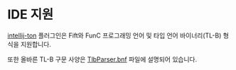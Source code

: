 # IDE 지원

[intellij-ton](https://github.com/andreypfau/intellij-ton) 플러그인은 Fift와 FunC 프로그래밍 언어 및 타입 언어 바이너리(TL-B) 형식을 지원합니다.

또한 올바른 TL-B 구문 사양은 [TlbParser.bnf](https://github.com/ton-blockchain/intellij-ton/blob/main/src/main/grammar/TlbParser.bnf) 파일에 설명되어 있습니다.
